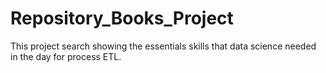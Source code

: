 # Repository_Books_Project
This project search showing the essentials skills that data science needed in the day for process ETL.
